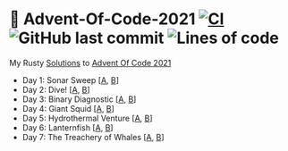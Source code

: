 # 🎄 Advent-Of-Code-2021 [![CI](https://github.com/Basicprogrammer10/Advent-Of-Code-2021/actions/workflows/rust.yml/badge.svg)](https://github.com/Basicprogrammer10/Advent-Of-Code-2021/actions/workflows/rust.yml) ![GitHub last commit](https://img.shields.io/github/last-commit/Basicprogrammer10/Advent-Of-Code-2021) ![Lines of code](https://img.shields.io/tokei/lines/github/Basicprogrammer10/Advent-Of-Code-2021)
My Rusty [Solutions](https://github.com/Basicprogrammer10/Advent-Of-Code-2021/tree/master/src/solutions) to [Advent Of Code 2021](https://adventofcode.com/2021)

- Day 1: Sonar Sweep [[A](https://github.com/Basicprogrammer10/Advent-Of-Code-2021/blob/master/src/solutions/day_01.rs#L10), [B](https://github.com/Basicprogrammer10/Advent-Of-Code-2021/blob/master/src/solutions/day_01.rs#L20)]
- Day 2: Dive! [[A](https://github.com/Basicprogrammer10/Advent-Of-Code-2021/blob/master/src/solutions/day_02.rs#L10), [B](https://github.com/Basicprogrammer10/Advent-Of-Code-2021/blob/master/src/solutions/day_02.rs#L30)]
- Day 3: Binary Diagnostic [[A](https://github.com/Basicprogrammer10/Advent-Of-Code-2021/blob/master/src/solutions/day_03.rs#L10), [B](https://github.com/Basicprogrammer10/Advent-Of-Code-2021/blob/master/src/solutions/day_03.rs#L39)]
- Day 4: Giant Squid [[A](https://github.com/Basicprogrammer10/Advent-Of-Code-2021/blob/master/src/solutions/day_04.rs#L10), [B](https://github.com/Basicprogrammer10/Advent-Of-Code-2021/blob/master/src/solutions/day_04.rs#L17)]
- Day 5: Hydrothermal Venture [[A](https://github.com/Basicprogrammer10/Advent-Of-Code-2021/blob/master/src/solutions/day_05.rs#L12), [B](https://github.com/Basicprogrammer10/Advent-Of-Code-2021/blob/master/src/solutions/day_05.rs#L16)]
- Day 6: Lanternfish [[A](https://github.com/Basicprogrammer10/Advent-Of-Code-2021/blob/master/src/solutions/day_06.rs#L13), [B](https://github.com/Basicprogrammer10/Advent-Of-Code-2021/blob/master/src/solutions/day_06.rs#L20)]
- Day 7: The Treachery of Whales [[A](https://github.com/Basicprogrammer10/Advent-Of-Code-2021/blob/master/src/solutions/day_07.rs#L10), [B](https://github.com/Basicprogrammer10/Advent-Of-Code-2021/blob/master/src/solutions/day_07.rs#L27)]
